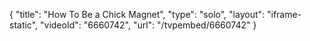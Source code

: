 {
    "title": "How To Be a Chick Magnet",
    "type": "solo",
    "layout": "iframe-static",
    "videoId": "6660742",
    "url": "\/tvpembed\/6660742"
}